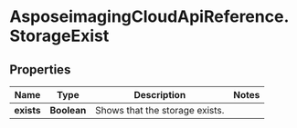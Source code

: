 # AsposeimagingCloudApiReference.StorageExist

## Properties
Name | Type | Description | Notes
------------ | ------------- | ------------- | -------------
**exists** | **Boolean** | Shows that the storage exists.              | 


